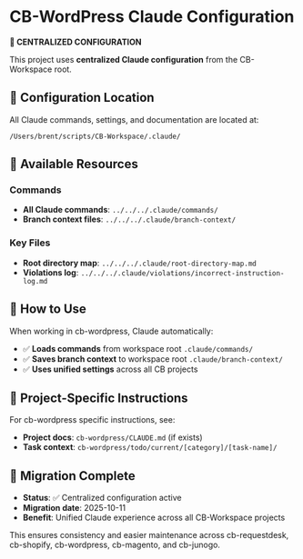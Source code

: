 # CB-WordPress Claude Configuration

**🔗 CENTRALIZED CONFIGURATION**

This project uses **centralized Claude configuration** from the CB-Workspace root.

## 📁 Configuration Location

All Claude commands, settings, and documentation are located at:

```
/Users/brent/scripts/CB-Workspace/.claude/
```

## 🧭 Available Resources

### Commands
- **All Claude commands**: `../../../.claude/commands/`
- **Branch context files**: `../../../.claude/branch-context/`

### Key Files
- **Root directory map**: `../../../.claude/root-directory-map.md`
- **Violations log**: `../../../.claude/violations/incorrect-instruction-log.md`

## 🚀 How to Use

When working in cb-wordpress, Claude automatically:
- ✅ **Loads commands** from workspace root `.claude/commands/`
- ✅ **Saves branch context** to workspace root `.claude/branch-context/`
- ✅ **Uses unified settings** across all CB projects

## 🎯 Project-Specific Instructions

For cb-wordpress specific instructions, see:
- **Project docs**: `cb-wordpress/CLAUDE.md` (if exists)
- **Task context**: `cb-wordpress/todo/current/[category]/[task-name]/`

## 🔄 Migration Complete

- **Status**: ✅ Centralized configuration active
- **Migration date**: 2025-10-11
- **Benefit**: Unified Claude experience across all CB-Workspace projects

This ensures consistency and easier maintenance across cb-requestdesk, cb-shopify, cb-wordpress, cb-magento, and cb-junogo.
